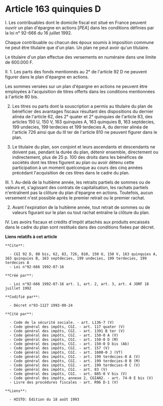 # Article 163 quinquies D

I. Les contribuables dont le domicile fiscal est situé en France peuvent ouvrir un plan d'épargne en actions [*PEA*] dans les
conditions définies par la loi n° 92-666 du 16 juillet 1992.

Chaque contribuable ou chacun des époux soumis à imposition commune ne peut être titulaire que d'un plan. Un plan ne peut
avoir qu'un titulaire.

Le titulaire d'un plan effectue des versements en numéraire dans une limite de 600.000 F.

II. 1. Les parts des fonds mentionnés au 2° de l'article 92 D ne peuvent figurer dans le plan d'épargne en actions.

Les sommes versées sur un plan d'épargne en actions ne peuvent être employées à l'acquisition de titres offerts dans les
conditions mentionnées à l'article 80 bis.

2. Les titres ou parts dont la souscription a permis au titulaire du plan de bénéficier des avantages fiscaux résultant des
dispositions du dernier alinéa de l'article 62, des 2° quater et 2° quinquies de l'article 83, des articles 150 U, 150 V, 163
quinquies A, 163 quinquies B, 163 septdecies, 199 undecies, 199 terdecies et 199 terdecies A, du dernier alinéa de l'article
726 ainsi que du III ter de l'article 810 ne peuvent figurer dans le plan.

3. Le titulaire du plan, son conjoint et leurs ascendants et descendants ne doivent pas, pendant la durée du plan, détenir
ensemble, directement ou indirectement, plus de 25 p. 100 des droits dans les bénéfices de sociétés dont les titres figurent
au plan ou avoir détenu cette participation à un moment quelconque au cours des cinq années précédant l'acquisition de ces
titres dans le cadre du plan.

III. 1. Au-delà de la huitième année, les retraits partiels de sommes ou de valeurs et, s'agissant des contrats de
capitalisation, les rachats partiels n'entraînent pas la clôture du plan d'épargne en actions. Toutefois, aucun versement
n'est possible après le premier retrait ou le premier rachat.

2. Avant l'expiration de la huitième année, tout retrait de sommes ou de valeurs figurant sur le plan ou tout rachat entraîne
la clôture du plan.

IV. Les avoirs fiscaux et crédits d'impôt attachés aux produits encaissés dans le cadre du plan sont restitués dans des
conditions fixées par décret.

**Liens relatifs à cet article**

	**Cite**:

	  - CGI 92 D, 80 bis, 62, 83, 726, 810, 150 U, 150 V, 163 quinquies A, 163 quinquies B, 163 septdecies, 199 undecies, 199 terdecies, 199 terdecies A
	  - Loi n°92-666 1992-07-16

	**Créé par**:

	  - Loi n°92-666 1992-07-16 art. 1, art. 2, art. 3, art. 4 JORF 18 juillet 1992

	**Codifié par**:

	  - Décret n°93-1127 1993-09-24

	**Cité par**:

	  - Code de la sécurité sociale. - art. L136-7 (V)
	  - Code général des impôts, CGI. - art. 117 quater (V)
	  - Code général des impôts, CGI. - art. 1391 B ter (V)
	  - Code général des impôts, CGI. - art. 150-0 A (V)
	  - Code général des impôts, CGI. - art. 150-0 D (M)
	  - Code général des impôts, CGI. - art. 150-0 D bis (Ab)
	  - Code général des impôts, CGI. - art. 157 (V)
	  - Code général des impôts, CGI. - art. 1600-0 J (VT)
	  - Code général des impôts, CGI. - art. 199 terdecies-0 A (V)
	  - Code général des impôts, CGI. - art. 199 terdecies-0 B (M)
	  - Code général des impôts, CGI. - art. 199 terdecies-0 C (V)
	  - Code général des impôts, CGI. - art. 83 (V)
	  - Code général des impôts, CGI. - art. 885-0 V bis (V)
	  - Code général des impôts, annexe 2, CGIAN2. - art. 74-0 E bis (V)
	  - Livre des procédures fiscales - art. R96 D-1 (V)

	**Liens**:

	  - HISTO: Edition du 18 août 1993
